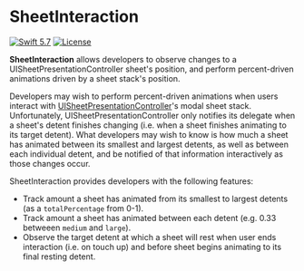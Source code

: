 # SheetInteraction

<p>
    <a href="https://developer.apple.com/swift/"><img alt="Swift 5.7" src="https://img.shields.io/badge/swift-5.7-orange.svg?style=flat"></a>
    <a href="https://github.com/boscojwho/SheetInteraction/blob/main/LICENSE"><img alt="License" src="https://img.shields.io/badge/License-GPLv3-blue.svg"></a>
</p>

<b>SheetInteraction</b> allows developers to observe changes to a UISheetPresentationController sheet's position, and perform percent-driven animations driven by a sheet stack's position.

Developers may wish to perform percent-driven animations when users interact with [UISheetPresentationController](https://developer.apple.com/documentation/uikit/uisheetpresentationcontroller)'s modal sheet stack. Unfortunately, UISheetPresentationController only notifies its delegate when a sheet's detent finishes changing (i.e. when a sheet finishes animating to its target detent). What developers may wish to know is how much a sheet has animated between its smallest and largest detents, as well as between each individual detent, and be notified of that information interactively as those changes occur.

SheetInteraction provides developers with the following features:
- Track amount a sheet has animated from its smallest to largest detents (as a `totalPercentage` from 0-1).
- Track amount a sheet has animated between each detent (e.g. 0.33 betweeen `medium` and `large`).
- Observe the target detent at which a sheet will rest when user ends interaction (i.e. on touch up) and before sheet begins animating to its final resting detent.
